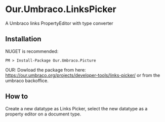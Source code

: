 # Our.Umbraco.LinksPicker
A Umbraco links PropertyEditor with type converter

## Installation

NUGET is recommended:
```
PM > Install-Package Our.Umbraco.Picture
```

OUR:
Dowload the package from here:
https://our.umbraco.org/projects/developer-tools/links-picker/
or from the umbraco backoffice.

## How to

Create a new datatype as Links Picker, select the new datatype as a property editor on a document type.
